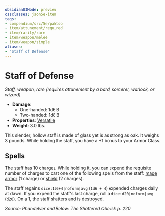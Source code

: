 ```yaml
---
obsidianUIMode: preview
cssclasses: json5e-item
tags:
- compendium/src/5e/pabtso
- item/attunement/required
- item/rarity/rare
- item/weapon/melee
- item/weapon/simple
aliases: 
- "Staff of Defense"
---
```

# Staff of Defense
*Staff, weapon, rare (requires attunement by a bard, sorcerer, warlock, or wizard)*  

- **Damage**:
  - One-handed: 1d6 B
  - Two-handed: 1d8 B
- **Properties**: [Versatile](2-Mechanics/CLI/rules/item-properties.md#Versatile)
- **Weight**: 3.0 lbs.

This slender, hollow staff is made of glass yet is as strong as oak. It weighs 3 pounds. While holding the staff, you have a +1 bonus to your Armor Class.

## Spells

The staff has 10 charges. While holding it, you can expend the requisite number of charges to cast one of the following spells from the staff: [mage armor](2-Mechanics/CLI/spells/mage-armor.md) (1 charge) or [shield](2-Mechanics/CLI/spells/shield.md) (2 charges).

The staff regains `dice:1d6+4|noform|avg` (`1d6 + 4`) expended charges daily at dawn. If you expend the staff's last charge, roll a `dice:d20|noform|avg` (`d20`). On a 1, the staff shatters and is destroyed.

*Source: Phandelver and Below: The Shattered Obelisk p. 220*